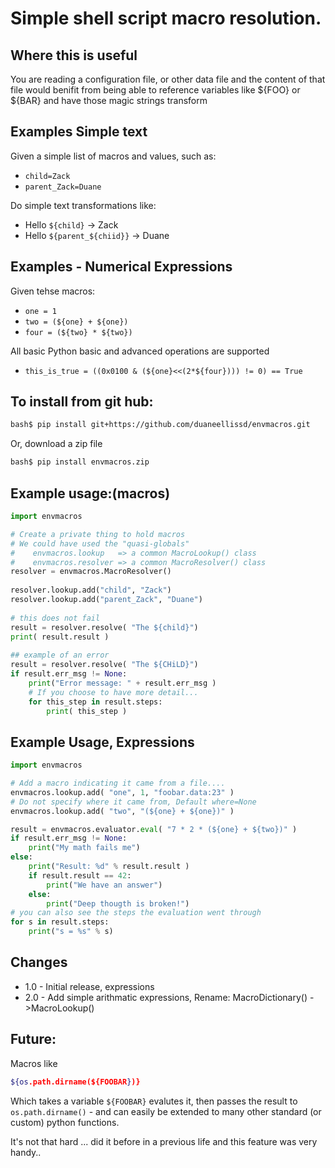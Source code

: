 # Simple shell script macro resolution.

## Where this is useful

You are reading a configuration file, or other data file and the
content of that file would benifit from being able to reference
variables like ${FOO} or ${BAR} and have those magic strings transform

## Examples Simple text

Given a simple list of macros and values, such as:

* `child=Zack`
* `parent_Zack=Duane`
	
Do simple text transformations like:  
* Hello `${child}` -> Zack
* Hello `${parent_${chiid}}` -> Duane

## Examples - Numerical Expressions

Given tehse macros:
* `one = 1`
* `two = (${one} + ${one})`
* `four = (${two} * ${two})`

All basic Python basic and advanced operations are supported
* `this_is_true = ((0x0100 & (${one}<<(2*${four}))) != 0) == True`


## To install from git hub:

```bash
bash$ pip install git+https://github.com/duaneellissd/envmacros.git
```
   
Or, download a zip file
   
```bash
bash$ pip install envmacros.zip
```

## Example usage:(macros)

```python
import envmacros

# Create a private thing to hold macros
# We could have used the "quasi-globals"
#    envmacros.lookup   => a common MacroLookup() class
#    envmacros.resolver => a common MacroResolver() class
resolver = envmacros.MacroResolver()
   
resolver.lookup.add("child", "Zack")
resolver.lookup.add("parent_Zack", "Duane")
   
# this does not fail
result = resolver.resolve( "The ${child}")
print( result.result )
   
## example of an error
result = resolver.resolve( "The ${CHiLD}")
if result.err_msg != None:
    print("Error message: " + result.err_msg )
    # If you choose to have more detail...
    for this_step in result.steps:
        print( this_step )
```

## Example Usage, Expressions

```python
import envmacros

# Add a macro indicating it came from a file....
envmacros.lookup.add( "one", 1, "foobar.data:23" )
# Do not specify where it came from, Default where=None
envmacros.lookup.add( "two", "(${one} + ${one})" )

result = envmacros.evaluator.eval( "7 * 2 * (${one} + ${two})" )
if result.err_msg != None:
    print("My math fails me")
else:
    print("Result: %d" % result.result )
    if result.result == 42:
        print("We have an answer")
    else:
        print("Deep thougth is broken!")
# you can also see the steps the evaluation went through
for s in result.steps:
    print("s = %s" % s)
```


## Changes

* 1.0 - Initial release, expressions
* 2.0 - Add simple arithmatic expressions, Rename: MacroDictionary() ->MacroLookup()

## Future:
 
Macros like  

```bash
${os.path.dirname(${FOOBAR})}
```

Which takes a variable `${FOOBAR}` evalutes it, then passes the 
result to `os.path.dirname()` - and can easily be extended to many
other standard (or custom) python functions.

It's not that hard ... did it before in a previous life 
and this feature was very handy..
	
